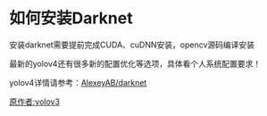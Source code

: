 # 如何安装Darknet
安装darknet需要提前完成CUDA、cuDNN安装，opencv源码编译安装

最新的yolov4还有很多新的配置优化等选项，具体看个人系统配置要求！

yolov4详情请参考：[AlexeyAB/darknet](https://github.com/AlexeyAB/darknet)

[原作者:yolov3](https://pjreddie.com/darknet/yolo/)


